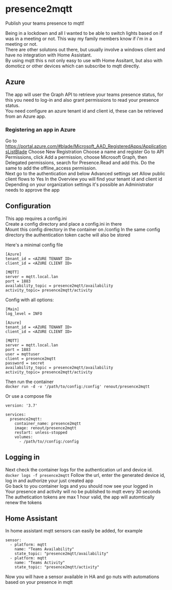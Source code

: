 # presence2mqtt
Publish your teams presence to mqtt!

Being in a lockdown and all I wanted to be able to switch lights based on if was in a meeting or not. This way my family members know if i'm in a meeting or not.  
There are other solutons out there, but usually involve a windows client and have no integration with Home Assistant.  
By using mqtt this s not only easy to use with Home Assitant, but also with domoticz or other devices which can subscribe to mqtt directly.  

## Azure
The app will user the Graph API to retrieve your teams presence status, for this you need to log-in and also grant permissions to read your presence status.  
You need configure an azure tenant id and client id, these can be retrieved from an Azure app. 

### Registering an app in Azure
Go to https://portal.azure.com/#blade/Microsoft_AAD_RegisteredApps/ApplicationsListBlade 
Choose New Registration
Choose a name and register
Go to API Permissions, click Add a permission, choose Microsoft Graph, then Delegated permissions, search for Presence.Read and add this. Do the same to add the offline_access permission.  
Next go to the authentication and below Advanced settings set Allow public client flows to Yes
In the Overview you will find your tenant id and client id   
Depending on your organization settings it's possible an Administrator needs to approve the app   

## Configuration
This app requires a config.ini  
Create a config directory and place a config.ini in there  
Mount this config directory in the container on /config
In the same config directory the authentication token cache will also be stored  

Here's a minimal config file  
```
[Azure]
tenant_id = <AZURE TENANT ID>
client_id = <AZURE CLIENT ID>

[MQTT]
server = mqtt.local.lan
port = 1883
availability_topic = presence2mqtt/availability
activity_topic= presence2mqtt/activity
```

Config with all options:  
```
[Main]
log_level = INFO

[Azure]
tenant_id = <AZURE TENANT ID>
client_id = <AZURE CLIENT ID>

[MQTT]
server = mqtt.local.lan
port = 1883
user = mqttuser
client = presence2mqtt
password = secret
availability_topic = presence2mqtt/availability
activity_topic= presence2mqtt/activity
```

Then run the container  
`docker run -d -v '/path/to/config:/config' renout/presence2mqtt`

Or use a compose file
```
version: '3.7'

services:
  presence2mqtt:
    container_name: presence2mqtt
    image: renout/presence2mqtt
    restart: unless-stopped
    volumes:
      - /path/to//config:/config
```

## Logging in
Next check the container logs for the authentication url and device id.  
`docker logs -f presence2mqtt`
Follow the url, enter the generated device id, log in and authorize your just created app  
Go back to you container logs and you should now see your logged in  
Your presence and activity will no be published to mqtt every 30 seconds  
The authetication tokens are max 1 hour valid, the app will automtically renew the tokens  

## Home Assistant
In home assistant mqtt sensors can easily be added, for example

```
sensor:
  - platform: mqtt
    name: "Teams Availability"
    state_topic: "presence2mqtt/availability"
  - platform: mqtt
    name: "Teams Activity"
    state_topic: "presence2mqtt/activity"
```

Now you will have a sensor available in HA and go nuts with automations based on your presence in mqtt  
